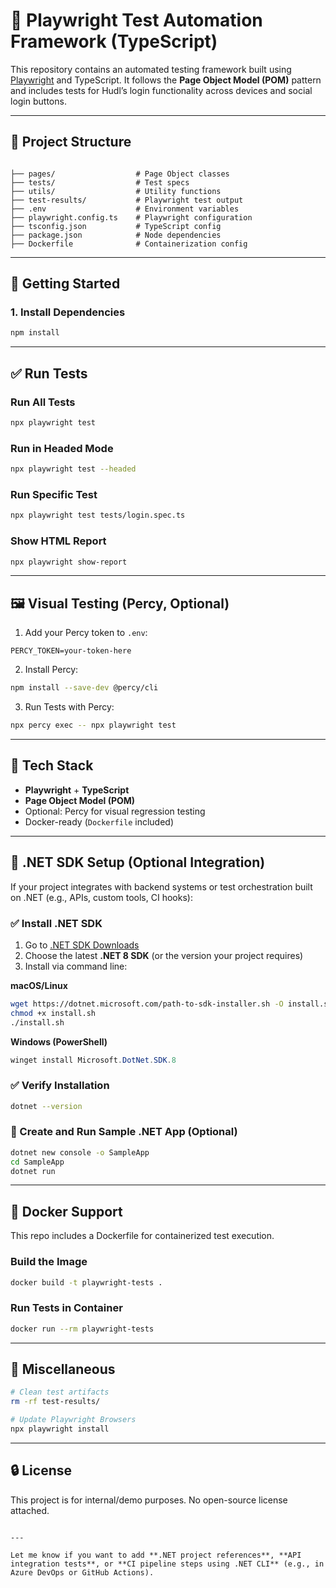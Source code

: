 # 🧪 Playwright Test Automation Framework (TypeScript)

This repository contains an automated testing framework built using [Playwright](https://playwright.dev/) and TypeScript. It follows the **Page Object Model (POM)** pattern and includes tests for Hudl’s login functionality across devices and social login buttons.

---

## 📁 Project Structure

```

├── pages/                  # Page Object classes
├── tests/                  # Test specs
├── utils/                  # Utility functions
├── test-results/           # Playwright test output
├── .env                    # Environment variables
├── playwright.config.ts    # Playwright configuration
├── tsconfig.json           # TypeScript config
├── package.json            # Node dependencies
├── Dockerfile              # Containerization config

````

---

## 🚀 Getting Started

### 1. Install Dependencies

```bash
npm install
````

---

## ✅ Run Tests

### Run All Tests

```bash
npx playwright test
```

### Run in Headed Mode

```bash
npx playwright test --headed
```

### Run Specific Test

```bash
npx playwright test tests/login.spec.ts
```

### Show HTML Report

```bash
npx playwright show-report
```

---

## 🖼 Visual Testing (Percy, Optional)

1. Add your Percy token to `.env`:

```
PERCY_TOKEN=your-token-here
```

2. Install Percy:

```bash
npm install --save-dev @percy/cli
```

3. Run Tests with Percy:

```bash
npx percy exec -- npx playwright test
```

---

## 🧱 Tech Stack

* **Playwright** + **TypeScript**
* **Page Object Model (POM)**
* Optional: Percy for visual regression testing
* Docker-ready (`Dockerfile` included)

---

## 🔧 .NET SDK Setup (Optional Integration)

If your project integrates with backend systems or test orchestration built on .NET (e.g., APIs, custom tools, CI hooks):

### ✅ Install .NET SDK

1. Go to [.NET SDK Downloads](https://dotnet.microsoft.com/download)
2. Choose the latest **.NET 8 SDK** (or the version your project requires)
3. Install via command line:

**macOS/Linux**

```bash
wget https://dotnet.microsoft.com/path-to-sdk-installer.sh -O install.sh
chmod +x install.sh
./install.sh
```

**Windows (PowerShell)**

```powershell
winget install Microsoft.DotNet.SDK.8
```

### ✅ Verify Installation

```bash
dotnet --version
```

### 🧪 Create and Run Sample .NET App (Optional)

```bash
dotnet new console -o SampleApp
cd SampleApp
dotnet run
```

---

## 🐳 Docker Support

This repo includes a Dockerfile for containerized test execution.

### Build the Image

```bash
docker build -t playwright-tests .
```

### Run Tests in Container

```bash
docker run --rm playwright-tests
```

---

## 🧼 Miscellaneous

```bash
# Clean test artifacts
rm -rf test-results/

# Update Playwright Browsers
npx playwright install
```

---

## 🔒 License

This project is for internal/demo purposes. No open-source license attached.

```

---

Let me know if you want to add **.NET project references**, **API integration tests**, or **CI pipeline steps using .NET CLI** (e.g., in Azure DevOps or GitHub Actions).
```
